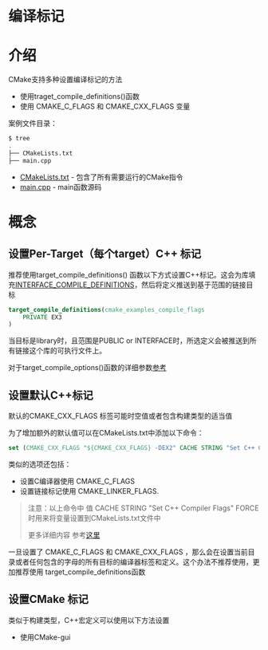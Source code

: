 # 编译标记

# 介绍

CMake支持多种设置编译标记的方法

* 使用traget_compile_definitions()函数
* 使用 CMAKE_C_FLAGS 和 CMAKE_CXX_FLAGS 变量

案例文件目录：

```bash
$ tree
.
├── CMakeLists.txt
├── main.cpp
```

- [CMakeLists.txt](https://github.com/xhguleixin123/cmake-examples/blob/master/01-basic/G-compile-flags/CMakeLists.txt) - 包含了所有需要运行的CMake指令
- [main.cpp](https://github.com/xhguleixin123/cmake-examples/blob/master/01-basic/G-compile-flags/main.cpp) - main函数源码

# 概念

## 设置Per-Target（每个target）C++ 标记

推荐使用target_compile_definitions() 函数以下方式设置C++标记。这会为库填充[INTERFACE_COMPILE_DEFINITIONS](https://cmake.org/cmake/help/v3.0/prop_tgt/INTERFACE_COMPILE_DEFINITIONS.html#prop_tgt:INTERFACE_COMPILE_DEFINITIONS)，然后将定义推送到基于范围的链接目标

```cmake
target_compile_definitions(cmake_examples_compile_flags
    PRIVATE EX3
)
```

当目标是library时，且范围是PUBLIC or INTERFACE时，所选定义会被推送到所有链接这个库的可执行文件上。

对于target_compile_options()函数的详细参数[参考](https://cmake.org/cmake/help/v3.0/command/target_compile_options.html)

## 设置默认C++标记

默认的CMAKE_CXX_FLAGS 标签可能时空值或者包含构建类型的适当值

为了增加额外的默认值可以在CMakeLists.txt中添加以下命令：

```cmake
set (CMAKE_CXX_FLAGS "${CMAKE_CXX_FLAGS} -DEX2" CACHE STRING "Set C++ Compiler Flags" FORCE)
```

类似的选项还包括：

- 设置C编译器使用 CMAKE_C_FLAGS
- 设置链接标记使用 CMAKE_LINKER_FLAGS.

> 注意：以上命令中 值 CACHE STRING "Set C++ Compiler Flags" FORCE时用来将变量设置到CMakeLists.txt文件中
>
> 更多详细内容 参考[这里](https://cmake.org/cmake/help/v3.0/command/set.html)

一旦设置了 CMAKE_C_FLAGS 和 CMAKE_CXX_FLAGS ，那么会在设置当前目录或者任何包含的字母的所有目标的编译器标签和定义。这个办法不推荐使用，更加推荐使用 target_compile_definitions函数

## 设置CMake 标记

类似于构建类型，C++宏定义可以使用以下方法设置

* 使用CMake-gui

